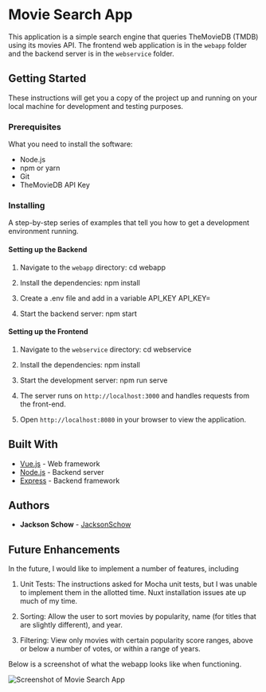 # Movie Search App

This application is a simple search engine that queries TheMovieDB (TMDB) using its movies API. The frontend web application is in the `webapp` folder and the backend server is in the `webservice` folder.

## Getting Started

These instructions will get you a copy of the project up and running on your local machine for development and testing purposes.

### Prerequisites

What you need to install the software:

- Node.js
- npm or yarn
- Git
- TheMovieDB API Key

### Installing

A step-by-step series of examples that tell you how to get a development environment running.

#### Setting up the Backend

1. Navigate to the `webapp` directory:
    cd webapp

2. Install the dependencies:
    npm install

3. Create a .env file and add in a variable API_KEY
    API_KEY=<your-api-key>

4. Start the backend server:
    npm start

#### Setting up the Frontend

1. Navigate to the `webservice` directory:
    cd webservice

2. Install the dependencies:
    npm install

3. Start the development server:
    npm run serve

5. The server runs on `http://localhost:3000` and handles requests from the front-end.

6. Open `http://localhost:8080` in your browser to view the application.

## Built With

- [Vue.js](https://vuejs.org/) - Web framework
- [Node.js](https://nodejs.org/) - Backend server
- [Express](https://expressjs.com/) - Backend framework

## Authors

- **Jackson Schow** - [JacksonSchow](https://github.com/JacksonSchow)

## Future Enhancements

In the future, I would like to implement a number of features, including

1. Unit Tests: The instructions asked for Mocha unit tests, but I was unable to implement them in the allotted time. Nuxt installation issues ate up much of my time.

2. Sorting: Allow the user to sort movies by popularity, name (for titles that are slightly different), and year.

3. Filtering: View only movies with certain popularity score ranges, above or below a number of votes, or within a range of years.


Below is a screenshot of what the webapp looks like when functioning.

![Screenshot of Movie Search App](Screenshot.png)
